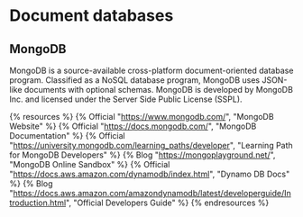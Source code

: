 # Document databases

## MongoDB

MongoDB is a source-available cross-platform document-oriented database program. Classified as a NoSQL database program, MongoDB uses JSON-like documents with optional schemas. MongoDB is developed by MongoDB Inc. and licensed under the Server Side Public License (SSPL).

{% resources %}
  {% Official "https://www.mongodb.com/", "MongoDB Website" %}
  {% Official "https://docs.mongodb.com/", "MongoDB Documentation" %}
  {% Official "https://university.mongodb.com/learning_paths/developer", "Learning Path for MongoDB Developers" %}
  {% Blog "https://mongoplayground.net/", "MongoDB Online Sandbox" %}
  {% Official "https://docs.aws.amazon.com/dynamodb/index.html", "Dynamo DB Docs" %}
  {% Blog "https://docs.aws.amazon.com/amazondynamodb/latest/developerguide/Introduction.html", "Official Developers Guide" %}
{% endresources %}
